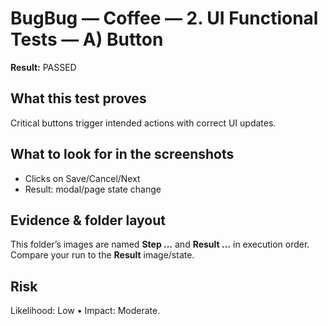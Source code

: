 ﻿# BugBug — Coffee — 2. UI Functional Tests — A) Button

**Result:** PASSED

## What this test proves

Critical buttons trigger intended actions with correct UI updates.

## What to look for in the screenshots

- Clicks on Save/Cancel/Next
- Result: modal/page state change

## Evidence & folder layout

This folder’s images are named **Step …** and **Result …** in execution order. Compare your run to the **Result** image/state.

## Risk

Likelihood: Low • Impact: Moderate.


